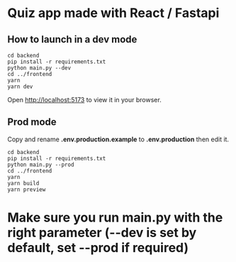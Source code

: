 # Quiz app made with React / Fastapi

## How to launch in a dev mode
```console
cd backend
pip install -r requirements.txt
python main.py --dev
cd ../frontend
yarn
yarn dev
```
Open [http://localhost:5173](http://localhost:5173) to view it in your browser.

## Prod mode
Copy and rename **.env.production.example** to **.env.production** then edit it.
```console
cd backend
pip install -r requirements.txt
python main.py --prod
cd ../frontend
yarn
yarn build
yarn preview
```
# **Make sure you run main.py with the right parameter (--dev is set by default, set --prod if required)**
